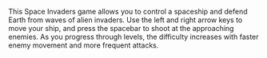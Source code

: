 This Space Invaders game allows you to control a spaceship and defend Earth from waves of alien invaders. Use the left and right arrow keys to move your ship, and press the spacebar to shoot at the approaching enemies. As you progress through levels, the difficulty increases with faster enemy movement and more frequent attacks.

<!-- Generated from commit: 15d8ec701da79805333f564569bfba3b0b5e869d -->